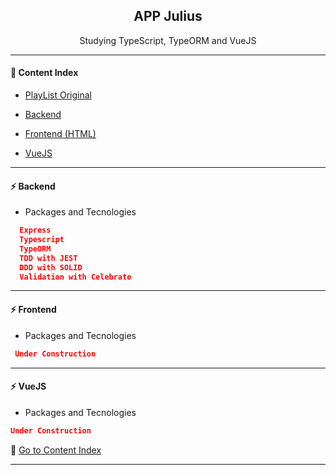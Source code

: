 <h2 align="center">APP Julius</h2>
<p align="center">Studying TypeScript, TypeORM and VueJS</p>

---

#### :bookmark_tabs: Content Index
- [PlayList Original](https://www.youtube.com/watch?v=tCVU2l89qz0&list=PL370TvW48yBthGQ8SetNVwO8dc-DYKzoq&ab_channel=SidneySousae)

- [Backend](https://github.com/lipex360x/julius/tree/master/backend)

- [Frontend (HTML)](#)

- [VueJS](#)

---

#### :zap: Backend

* Packages and Tecnologies
```json
  Express
  Typescript
  TypeORM
  TDD with JEST
  DDD with SOLID
  Validation with Celebrate
```

---
#### :zap: Frontend

* Packages and Tecnologies
```json
 Under Construction
```
---

#### :zap: VueJS

* Packages and Tecnologies
```json
Under Construction
```

:bookmark_tabs: [Go to Content Index](#bookmark_tabs-content-index)

---